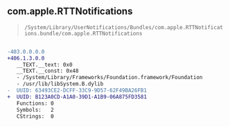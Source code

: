 ## com.apple.RTTNotifications

> `/System/Library/UserNotifications/Bundles/com.apple.RTTNotifications.bundle/com.apple.RTTNotifications`

```diff

-403.0.0.0.0
+406.1.3.0.0
   __TEXT.__text: 0x0
   __TEXT.__const: 0x48
   - /System/Library/Frameworks/Foundation.framework/Foundation
   - /usr/lib/libSystem.B.dylib
-  UUID: 63493CE2-DCFF-33C9-9D57-62F49BA26FB1
+  UUID: B123A0CD-A1A0-39D1-A1B9-06A875FD3581
   Functions: 0
   Symbols:   2
   CStrings:  0

```
